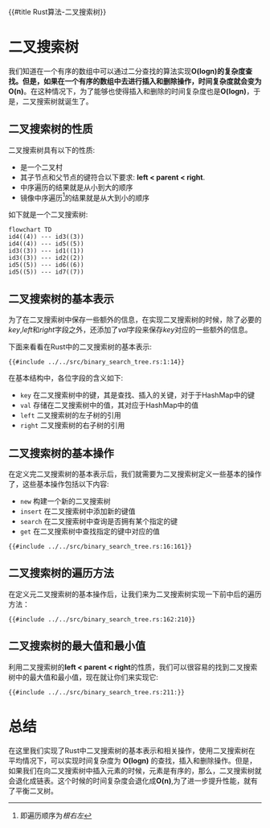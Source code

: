 {{#title Rust算法-二叉搜索树}}

# 二叉搜索树

我们知道在一个有序的数组中可以通过二分查找的算法实现**O(logn)**的复杂度查找。但是，如果在一个有序的数组中去进行插入和删除操作，时间复杂度就会变为**O(n)**。在这种情况下，为了能够也使得插入和删除的时间复杂度也是**O(logn)**，于是，二叉搜索树就诞生了。

## 二叉搜索树的性质

二叉搜索树具有以下的性质:

- 是一个二叉村
- 其子节点和父节点的键符合以下要求: **left < parent < right**.
- 中序遍历的结果就是从小到大的顺序
- 镜像中序遍历[^1]的结果就是从大到小的顺序

如下就是一个二叉搜索树:

```mermaid
flowchart TD
id4((4)) --- id3((3))
id4((4)) --- id5((5))
id3((3)) --- id1((1))
id3((3)) --- id2((2))
id5((5)) --- id6((6))
id5((5)) --- id7((7))
```

[^1]:即遍历顺序为*根右左*

## 二叉搜索树的基本表示

为了在二叉搜索树中保存一些额外的信息，在实现二叉搜索树的时候，除了必要的*key*,*left*和*right*字段之外，还添加了*val*字段来保存*key*对应的一些额外的信息。

下面来看看在Rust中的二叉搜索树的基本表示:

```rust,no_run,noplayground
{{#include ../../src/binary_search_tree.rs:1:14}}
```

在基本结构中，各位字段的含义如下:

- `key` 在二叉搜索树中的键，其是查找、插入的关键，对于于HashMap中的键
- `val` 存储在二叉搜索树中的值，其对应于HashMap中的值
- `left` 二叉搜索树的左子树的引用
- `right` 二叉搜索树的右子树的引用

## 二叉搜索树的基本操作

在定义完二叉搜索树的基本表示后，我们就需要为二叉搜索树定义一些基本的操作了，这些基本操作包括以下内容:

- `new` 构建一个新的二叉搜索树
- `insert` 在二叉搜索树中添加新的键值
- `search` 在二叉搜索树中查询是否拥有某个指定的键
- `get` 在二叉搜索树中查找指定的键中对应的值

```rust,no_run,noplayground
{{#include ../../src/binary_search_tree.rs:16:161}}
```

## 二叉搜索树的遍历方法

在定义元二叉搜索树的基本操作后，让我们来为二叉搜索树实现一下前中后的遍历方法：

```rust,no_run,noplayground
{{#include ../../src/binary_search_tree.rs:162:210}}
```

## 二叉搜索树的最大值和最小值

利用二叉搜索树的**left < parent < right**的性质，我们可以很容易的找到二叉搜索树中的最大值和最小值，现在就让你们来实现它:

```rust,no_run,noplayground
{{#include ../../src/binary_search_tree.rs:211:}}
```

# 总结

在这里我们实现了Rust中二叉搜索树的基本表示和相关操作，使用二叉搜索树在平均情况下，可以实现时间复杂度为 **O(logn)** 的查找，插入和删除操作。但是，如果我们在向二叉搜索树中插入元素的时候，元素是有序的，那么，二叉搜索树就会退化成链表。这个时候的时间复杂度会退化成**O(n)**,为了进一步提升性能，就有了平衡二叉树。
